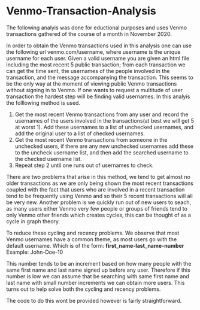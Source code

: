# Venmo-Transaction-Analysis

The following analyis was done for eductional purposes and uses Venmo transactions gathered of the course of a month in November 2020.

In order to obtain the Venmo transactions used in this analysis one can use the following url venmo.com/username, where username is the unique username for each user. Given a valid username you are given an html file including the most recent 5 public transaction; from each transaction we can get the time sent, the usernames of the people involved in the transaction, and the message accompanying the transaction. This seems to be the only way at the moment of viewing public Venmo transactions without signing in to Venmo. If one wants to request a multitude of user transaction the hardest step will be finding valid usernames. In this analyis the folllowing method is used.

1. Get the most recent Venmo transactions from any user and record the usernames of the users involved in the transactions(at best we will get 5 at worst 1). Add these usernames to a list of unchecked usernames, and add the original user to a list of checked usernames.
2. Get the most recent Venmo transactions from someone in the unchecked users, if there are any new unchecked usernames add these to the uncheck username list, and then add the searched username to the checked username list.
3. Repeat step 2 until one runs out of usernames to check. 

There are two problems that arise in this method, we tend to get almost no older transactions as  we are only being shown the most recent transactions coupled with the fact that users who are involved in a recent transaction tend to be frequently using Venmo and so their 5 recent transactions will all be very new. Another problem is we quickly run out of new users to seach, as many users either Venmo very few people or groups of friends tend to only Venmo other friends which creates cycles, this can be thought of as a cycle in graph theory.

To reduce these cycling and recency problems. We observe that most Venmo usernames have a common theme, as most users go with the default username. Which is of the form:
**first_name-last_name-number** Example: John-Doe-10

This number tends to be an increment based on how many people with the same first name and last name signed up before any user.
Therefore if this number is low we can assume that be searching with same first name and last name with small number increments we can obtain more users.
This turns out to help solve both the cycling and recency problems.

The code to do this wont be provided however is fairly straightforward.
